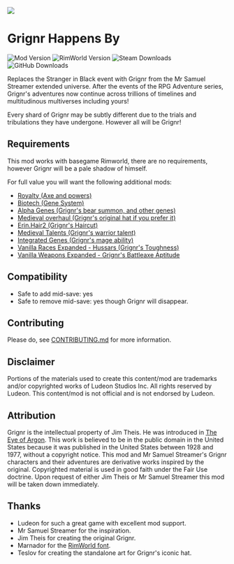 <p>
  <a href="https://steamcommunity.com/sharedfiles/filedetails/?id=2932093508" alt="Steam Workshop Link">
  <img src="https://img.shields.io/static/v1?label=Steam&message=Workshop&color=blue&logo=steam&link=https://steamcommunity.com/sharedfiles/filedetails/?id=2932093508"/>
  </a>
</p>

# Grignr Happens By

![Mod Version](https://img.shields.io/badge/Mod_Version-1.0.0-blue.svg)
![RimWorld Version](https://img.shields.io/badge/Built_for_RimWorld-1.4-blue.svg)
![Steam Downloads](https://img.shields.io/steam/downloads/2932093508?colorB=blue&label=Steam+Downloads)
![GitHub Downloads](https://img.shields.io/github/downloads/feldoh/Grignr-Happens-By/total?colorB=blue&label=GitHub+Downloads)

Replaces the Stranger in Black event with Grignr from the Mr Samuel Streamer extended universe. After the events of the RPG Adventure series, Grignr's adventures now continue across trillions of timelines and multitudinous multiverses including yours!

Every shard of Grignr may be subtly different due to the trials and tribulations they have undergone. However all will be Grignr!

## Requirements
This mod works with basegame Rimworld, there are no requirements, however Grignr will be a pale shadow of himself.

For full value you will want the following additional mods:
* [Royalty (Axe and powers)](https://store.steampowered.com/app/1149640/RimWorld__Royalty/)
* [Biotech (Gene System)](https://store.steampowered.com/app/1826140/RimWorld__Biotech/)
* [Alpha Genes (Grignr's bear summon, and other genes)](https://steamcommunity.com/sharedfiles/filedetails/?id=2891845502)
* [Medieval overhaul (Grignr's original hat if you prefer it)](https://steamcommunity.com/sharedfiles/filedetails/?id=2553700067)
* [Erin.Hair2 (Grignr's Haircut)](https://steamcommunity.com/sharedfiles/filedetails/?id=2849477421)
* [Medieval Talents (Grignr's warrior talent)](https://steamcommunity.com/sharedfiles/filedetails/?id=1916352291)
* [Integrated Genes (Grignr's mage ability)](https://steamcommunity.com/sharedfiles/filedetails/?id=2884115974)
* [Vanilla Races Expanded - Hussars (Grignr's Toughness)](https://steamcommunity.com/sharedfiles/filedetails/?id=2893586390)
* [Vanilla Weapons Expanded - Grignr's Battleaxe Aptitude](https://steamcommunity.com/sharedfiles/filedetails/?id=1814383360)

## Compatibility
* Safe to add mid-save: yes
* Safe to remove mid-save: yes though Grignr will disappear.

## Contributing
Please do, see [CONTRIBUTING.md](CONTRIBUTING.md) for more information.

## Disclaimer
Portions of the materials used to create this content/mod are trademarks and/or copyrighted works of Ludeon Studios Inc. All rights reserved by Ludeon. This content/mod is not official and is not endorsed by Ludeon.

## Attribution
Grignr is the intellectual property of Jim Theis. He was introduced in [The Eye of Argon](https://en.wikipedia.org/wiki/The_Eye_of_Argon).
This work is believed to be in the public domain in the United States because it was published in the United States between 1928 and 1977, without a copyright notice. This mod and Mr Samuel Streamer's Grignr characters and their adventures are derivative works inspired by the original. Copyrighted material is used in good faith under the Fair Use doctrine. Upon request of either Jim Theis or Mr Samuel Streamer this mod will be taken down immediately.

## Thanks
* Ludeon for such a great game with excellent mod support.
* Mr Samuel Streamer for the inspiration.
* Jim Theis for creating the original Grignr.
* Marnador for the [RimWorld font](https://rimworldbase.com/rimworld-logo-fan-made-font/).
* Teslov for creating the standalone art for Grignr's iconic hat.